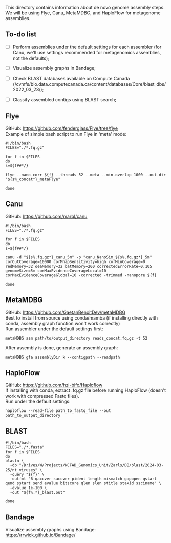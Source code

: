 This directory contains information about de novo genome assembly steps.  
We will be using Flye, Canu, MetaMDBG, and HaploFlow for metagenome assemblies.  

## To-do list  

- [ ] Perform assemblies under the default settings for each assembler (for Canu, we'll use settings recommended for metagenomics assemblies, not the defaults);  
- [ ] Visualize assembly graphs in Bandage;
- [ ] Check BLAST databases available on Compute Canada (/cvmfs/bio.data.computecanada.ca/content/databases/Core/blast_dbs/2022_03_23/);  
- [ ] Classify assembled contigs using BLAST search;  


## Flye  
GitHub: https://github.com/fenderglass/Flye/tree/flye  
Example of simple bash script to run Flye in 'meta' mode:  

```
#!/bin/bash  
FILES="./*.fq.gz"  

for f in $FILES  
do  
s=${f##*/}  

flye --nano-corr ${f} --threads 52 --meta --min-overlap 1000 --out-dir "${s%_concat*}_metaFlye"  

done
```

## Canu  
GitHub: https://github.com/marbl/canu  

```
#!/bin/bash
FILES="./*.fq.gz"

for f in $FILES
do
s=${f##*/}

canu -d "${s%.fq.gz*}_canu_5m" -p "canu_NanoSim_${s%.fq.gz*}_5m" corOutCoverage=10000 corMhapSensitivity=high corMinCoverage=0 redMemory=32 oeaMemory=32 batMemory=200 correctedErrorRate=0.105 genomeSize=5m corMaxEvidenceCoverageLocal=10 corMaxEvidenceCoverageGlobal=10 -corrected -trimmed -nanopore ${f}

done
```

## MetaMDBG  
GitHub: https://github.com/GaetanBenoitDev/metaMDBG  
Best to install from source using conda/mamba (if installing directly with conda, assembly graph function won't work correctly)    
Run assembler under the default settings first:  
```
metaMDBG asm path/to/output_directory reads_concat.fq.gz -t 52
```
After assembly is done, generate an assembly graph:  
```
metaMDBG gfa assemblyDir k --contigpath --readpath
```  

## HaploFlow  
GitHub: https://github.com/hzi-bifo/Haploflow  
If installing with conda, extract .fq.gz file before running HaploFlow (doesn't work with compressed Fastq files).  
Run under the default settings:  
```
haploflow --read-file path_to_fastq_file --out path_to_output_directory
```

## BLAST  
```
#!/bin/bash
FILES="./*.fasta"
for f in $FILES
do
blastn \
  -db "/Drives/W/Projects/NCFAD_Genomics_Unit/Zarls/DB/blast/2024-03-25/nt_viruses" \
  -query "${f}" \
  -outfmt "6 qaccver saccver pident length mismatch gapopen qstart qend sstart send evalue bitscore qlen slen stitle staxid ssciname" \
  -evalue 1e-100 \
  -out "${f%.*}_blast.out"
  
done
```


## Bandage  
Visualize assembly graphs using Bandage: https://rrwick.github.io/Bandage/

